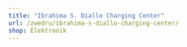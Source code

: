 ```yaml
---
title: "Ibrahima S. Diallo Charging Center"
url: /zwedru/ibrahima-s-diallo-charging-center/
shop: Elektronik
---
```

